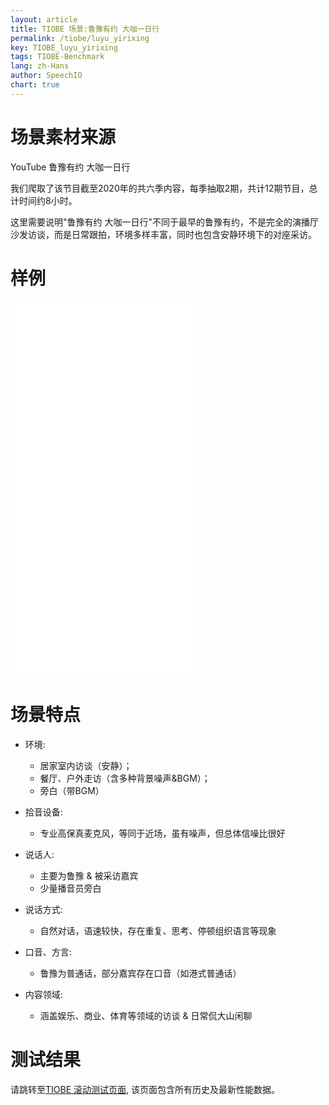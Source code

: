 ```yaml
---
layout: article
title: TIOBE 场景:鲁豫有约 大咖一日行
permalink: /tiobe/luyu_yirixing
key: TIOBE_luyu_yirixing
tags: TIOBE-Benchmark
lang: zh-Hans
author: SpeechIO
chart: true
---
```


# 场景素材来源
YouTube 鲁豫有约 大咖一日行

我们爬取了该节目截至2020年的共六季内容，每季抽取2期，共计12期节目，总计时间约8小时。

这里需要说明"鲁豫有约 大咖一日行"不同于最早的鲁豫有约，不是完全的演播厅沙发访谈，而是日常跟拍，环境多样丰富，同时也包含安静环境下的对座采访。

# 样例
<iframe src="//player.bilibili.com/player.html?aid=8613972&bvid=BV1sx41127BR&cid=14185718&page=1" scrolling="no" border="0" frameborder="no" framespacing="0" allowfullscreen="true"> </iframe>
<iframe src="//player.bilibili.com/player.html?aid=49051024&bvid=BV1Kb411K78D&cid=85907303&page=1" scrolling="no" border="0" frameborder="no" framespacing="0" allowfullscreen="true"> </iframe>
<iframe src="//player.bilibili.com/player.html?aid=49105180&bvid=BV1pb411K7PW&cid=86001765&page=1" scrolling="no" border="0" frameborder="no" framespacing="0" allowfullscreen="true"> </iframe>
<iframe src="//player.bilibili.com/player.html?aid=16951745&bvid=BV1JW411Y7Pp&cid=27712013&page=1" scrolling="no" border="0" frameborder="no" framespacing="0" allowfullscreen="true"> </iframe>

# 场景特点
* 环境:
    * 居家室内访谈（安静）；
    * 餐厅、户外走访（含多种背景噪声&BGM）；
    * 旁白（带BGM）

* 拾音设备:
    * 专业高保真麦克风，等同于近场，虽有噪声，但总体信噪比很好

* 说话人:
    * 主要为鲁豫 & 被采访嘉宾
    * 少量播音员旁白

* 说话方式:
    * 自然对话，语速较快，存在重复、思考、停顿组织语言等现象

* 口音、方言:
    * 鲁豫为普通话，部分嘉宾存在口音（如港式普通话）

* 内容领域:
    * 涵盖娱乐、商业、体育等领域的访谈 & 日常侃大山闲聊

# 测试结果
请跳转至[TIOBE 滚动测试页面](/tiobe/timeline#场景鲁豫有约-大咖一日行), 该页面包含所有历史及最新性能数据。